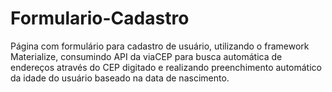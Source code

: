 # Formulario-Cadastro
Página com formulário para cadastro de usuário, utilizando o framework Materialize, consumindo API da viaCEP para busca automática de endereços através do CEP digitado e realizando preenchimento automático da idade do usuário baseado na data de nascimento. 
